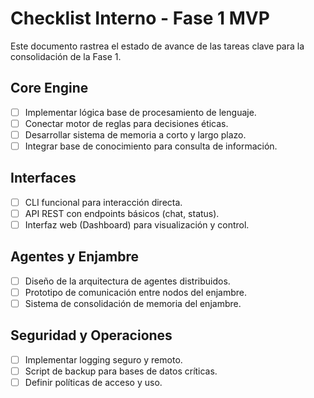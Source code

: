 # Checklist Interno - Fase 1 MVP

Este documento rastrea el estado de avance de las tareas clave para la consolidación de la Fase 1.

## Core Engine
- [ ] Implementar lógica base de procesamiento de lenguaje.
- [ ] Conectar motor de reglas para decisiones éticas.
- [ ] Desarrollar sistema de memoria a corto y largo plazo.
- [ ] Integrar base de conocimiento para consulta de información.

## Interfaces
- [ ] CLI funcional para interacción directa.
- [ ] API REST con endpoints básicos (chat, status).
- [ ] Interfaz web (Dashboard) para visualización y control.

## Agentes y Enjambre
- [ ] Diseño de la arquitectura de agentes distribuidos.
- [ ] Prototipo de comunicación entre nodos del enjambre.
- [ ] Sistema de consolidación de memoria del enjambre.

## Seguridad y Operaciones
- [ ] Implementar logging seguro y remoto.
- [ ] Script de backup para bases de datos críticas.
- [ ] Definir políticas de acceso y uso.
